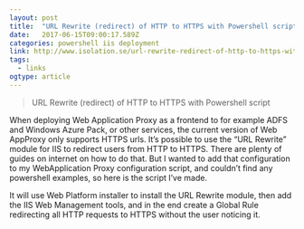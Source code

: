 ```yaml
---
layout: post 
title:  "URL Rewrite (redirect) of HTTP to HTTPS with Powershell script | A Geeks World" 
date:   2017-06-15T09:00:17.589Z 
categories: powershell iis deployment
link: http://www.isolation.se/url-rewrite-redirect-of-http-to-https-with-powershell-script/ 
tags:
  - links
ogtype: article 
---
```


> URL Rewrite (redirect) of HTTP to HTTPS with Powershell script

When deploying Web Application Proxy as a frontend to for example ADFS and Windows Azure Pack, or other services, the current version of Web AppProxy only supports HTTPS urls. It’s possible to use the “URL Rewrite” module for IIS to redirect users from HTTP to HTTPS. There are plenty of guides on internet on how to do that.
But I wanted to add that configuration to my WebApplication Proxy configuration script, and couldn’t find any powershell examples, so here is the script I’ve made.

It will use Web Platform installer to install the URL Rewrite module, then add the IIS Web Management tools, and in the end create a Global Rule redirecting all HTTP requests to HTTPS without the user noticing it.